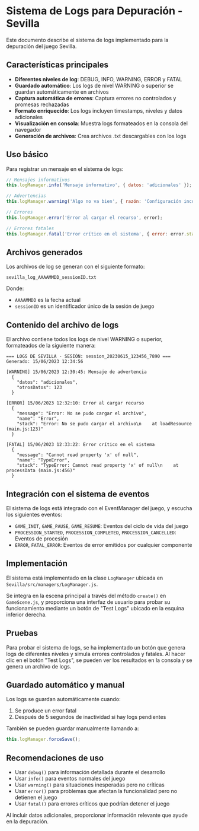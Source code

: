 # Sistema de Logs para Depuración - Sevilla

Este documento describe el sistema de logs implementado para la depuración del juego Sevilla.

## Características principales

- **Diferentes niveles de log**: DEBUG, INFO, WARNING, ERROR y FATAL
- **Guardado automático**: Los logs de nivel WARNING o superior se guardan automáticamente en archivos
- **Captura automática de errores**: Captura errores no controlados y promesas rechazadas
- **Formato enriquecido**: Los logs incluyen timestamps, niveles y datos adicionales
- **Visualización en consola**: Muestra logs formateados en la consola del navegador
- **Generación de archivos**: Crea archivos .txt descargables con los logs

## Uso básico

Para registrar un mensaje en el sistema de logs:

```javascript
// Mensajes informativos
this.logManager.info('Mensaje informativo', { datos: 'adicionales' });

// Advertencias
this.logManager.warning('Algo no va bien', { razón: 'Configuración incorrecta' });

// Errores
this.logManager.error('Error al cargar el recurso', error);

// Errores fatales
this.logManager.fatal('Error crítico en el sistema', { error: error.stack });
```

## Archivos generados

Los archivos de log se generan con el siguiente formato:

```
sevilla_log_AAAAMMDD_sessionID.txt
```

Donde:
- `AAAAMMDD` es la fecha actual
- `sessionID` es un identificador único de la sesión de juego

## Contenido del archivo de logs

El archivo contiene todos los logs de nivel WARNING o superior, formateados de la siguiente manera:

```
=== LOGS DE SEVILLA - SESIÓN: session_20230615_123456_7890 ===
Generado: 15/06/2023 12:34:56

[WARNING] 15/06/2023 12:30:45: Mensaje de advertencia
  {
    "datos": "adicionales",
    "otrosDatos": 123
  }

[ERROR] 15/06/2023 12:32:10: Error al cargar recurso
  {
    "message": "Error: No se pudo cargar el archivo",
    "name": "Error",
    "stack": "Error: No se pudo cargar el archivo\n    at loadResource (main.js:123)"
  }

[FATAL] 15/06/2023 12:33:22: Error crítico en el sistema
  {
    "message": "Cannot read property 'x' of null",
    "name": "TypeError",
    "stack": "TypeError: Cannot read property 'x' of null\n    at processData (main.js:456)"
  }
```

## Integración con el sistema de eventos

El sistema de logs está integrado con el EventManager del juego, y escucha los siguientes eventos:

- `GAME_INIT`, `GAME_PAUSE`, `GAME_RESUME`: Eventos del ciclo de vida del juego
- `PROCESSION_STARTED`, `PROCESSION_COMPLETED`, `PROCESSION_CANCELLED`: Eventos de procesión
- `ERROR`, `FATAL_ERROR`: Eventos de error emitidos por cualquier componente

## Implementación

El sistema está implementado en la clase `LogManager` ubicada en `Sevilla/src/managers/LogManager.js`. 

Se integra en la escena principal a través del método `create()` en `GameScene.js`, y proporciona una interfaz de usuario para probar su funcionamiento mediante un botón de "Test Logs" ubicado en la esquina inferior derecha.

## Pruebas

Para probar el sistema de logs, se ha implementado un botón que genera logs de diferentes niveles y simula errores controlados y fatales. Al hacer clic en el botón "Test Logs", se pueden ver los resultados en la consola y se genera un archivo de logs.

## Guardado automático y manual

Los logs se guardan automáticamente cuando:

1. Se produce un error fatal
2. Después de 5 segundos de inactividad si hay logs pendientes

También se pueden guardar manualmente llamando a:

```javascript
this.logManager.forceSave();
```

## Recomendaciones de uso

- Usar `debug()` para información detallada durante el desarrollo
- Usar `info()` para eventos normales del juego
- Usar `warning()` para situaciones inesperadas pero no críticas
- Usar `error()` para problemas que afectan la funcionalidad pero no detienen el juego
- Usar `fatal()` para errores críticos que podrían detener el juego

Al incluir datos adicionales, proporcionar información relevante que ayude en la depuración. 